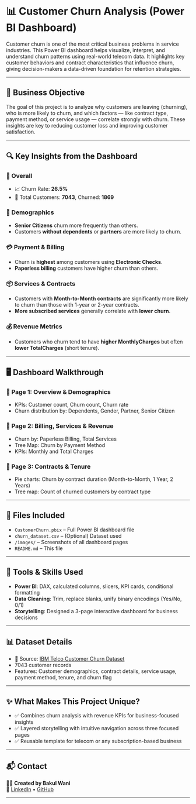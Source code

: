 # 📊 Customer Churn Analysis (Power BI Dashboard)

Customer churn is one of the most critical business problems in service industries. This Power BI dashboard helps visualize, interpret, and understand churn patterns using real-world telecom data. It highlights key customer behaviors and contract characteristics that influence churn, giving decision-makers a data-driven foundation for retention strategies.

---

## 🧠 Business Objective

The goal of this project is to analyze why customers are leaving (churning), who is more likely to churn, and which factors — like contract type, payment method, or service usage — correlate strongly with churn. These insights are key to reducing customer loss and improving customer satisfaction.

---

## 🔍 Key Insights from the Dashboard

### 🔺 Overall
- 📈 Churn Rate: **26.5%**
- 👥 Total Customers: **7043**, Churned: **1869**

### 🧓 Demographics
- **Senior Citizens** churn more frequently than others.
- Customers **without dependents** or **partners** are more likely to churn.

### 💳 Payment & Billing
- Churn is **highest** among customers using **Electronic Checks**.
- **Paperless billing** customers have higher churn than others.

### 📦 Services & Contracts
- Customers with **Month-to-Month contracts** are significantly more likely to churn than those with 1-year or 2-year contracts.
- **More subscribed services** generally correlate with **lower churn**.

### 💰 Revenue Metrics
- Customers who churn tend to have **higher MonthlyCharges** but often **lower TotalCharges** (short tenure).

---

## 🖥️ Dashboard Walkthrough

### 📄 Page 1: Overview & Demographics
- KPIs: Customer count, Churn count, Churn rate
- Churn distribution by: Dependents, Gender, Partner, Senior Citizen

### 📄 Page 2: Billing, Services & Revenue
- Churn by: Paperless Billing, Total Services
- Tree Map: Churn by Payment Method
- KPIs: Monthly and Total Charges

### 📄 Page 3: Contracts & Tenure
- Pie charts: Churn by contract duration (Month-to-Month, 1 Year, 2 Years)
- Tree map: Count of churned customers by contract type

---

## 📁 Files Included

- `CustomerChurn.pbix` – Full Power BI dashboard file
- `churn_dataset.csv` – (Optional) Dataset used
- `/images/` – Screenshots of all dashboard pages
- `README.md` – This file

---

## 📌 Tools & Skills Used

- **Power BI**: DAX, calculated columns, slicers, KPI cards, conditional formatting
- **Data Cleaning**: Trim, replace blanks, unify binary encodings (Yes/No, 0/1)
- **Storytelling**: Designed a 3-page interactive dashboard for business decisions

---

## 📊 Dataset Details

- 📂 Source: [IBM Telco Customer Churn Dataset](https://www.kaggle.com/datasets/blastchar/telco-customer-churn)
- 7043 customer records
- Features: Customer demographics, contract details, service usage, payment method, tenure, and churn flag

---

## ✨ What Makes This Project Unique?

- ✅ Combines churn analysis with revenue KPIs for business-focused insights
- ✅ Layered storytelling with intuitive navigation across three focused pages
- ✅ Reusable template for telecom or any subscription-based business

---

## 📬 Contact

👨‍💻 **Created by Bakul Wani**  
📎 [LinkedIn](https://www.linkedin.com/in/bakul-wani1) • [GitHub](https://github.com/Deller23)

---


